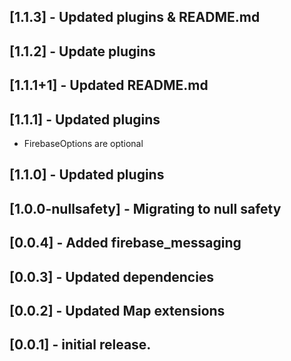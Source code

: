 ## [1.1.3]  - Updated plugins & README.md

## [1.1.2]  - Update plugins
 
## [1.1.1+1]  - Updated README.md 

## [1.1.1]  - Updated plugins 
- FirebaseOptions are optional

## [1.1.0]  - Updated plugins

## [1.0.0-nullsafety]  - Migrating to null safety

## [0.0.4] - Added firebase_messaging

## [0.0.3] - Updated dependencies

## [0.0.2] - Updated Map extensions

## [0.0.1] - initial release.

 



